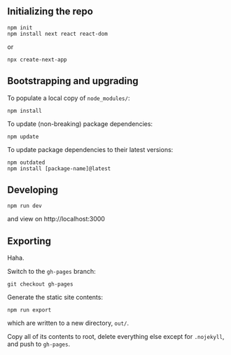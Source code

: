 ## Initializing the repo

```
npm init
npm install next react react-dom
```

or

```
npx create-next-app
```

## Bootstrapping and upgrading

To populate a local copy of `node_modules/`:
```
npm install
```

To update (non-breaking) package dependencies:
```
npm update
```

To update package dependencies to their latest versions:
```
npm outdated
npm install [package-name]@latest
```

## Developing

```
npm run dev
```
and view on http://localhost:3000

## Exporting

Haha.

Switch to the `gh-pages` branch:
```
git checkout gh-pages
```

Generate the static site contents:
```
npm run export
```
which are written to a new directory, `out/`.

Copy all of its contents to root, delete everything else except for `.nojekyll`, and push to `gh-pages`.
